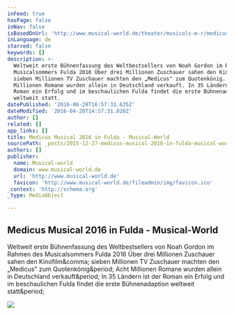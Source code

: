 ```yaml
---
inFeed: true
hasPage: false
inNav: false
isBasedOnUrl: 'http://www.musical-world.de/theater/musicals-m-r/medicus/'
inLanguage: de
starred: false
keywords: []
description: >-
  Weltweit erste Bühnenfassung des Weltbestsellers von Noah Gordon im Rahmen des
  Musicalsommers Fulda 2016 Über drei Millionen Zuschauer sahen den Kinofilm,
  sieben Millionen TV Zuschauer machten den „Medicus" zum Quotenkönig. Acht
  Millionen Romane wurden allein in Deutschland verkauft. In 35 Ländern ist der
  Roman ein Erfolg und im beschaulichen Fulda findet die erste Bühnenadaption
  weltweit statt.
datePublished: '2016-06-28T16:57:31.635Z'
dateModified: '2016-04-20T14:57:31.026Z'
author: []
related: []
app_links: []
title: Medicus Musical 2016 in Fulda - Musical-World
sourcePath: _posts/2015-12-27-medicus-musical-2016-in-fulda-musical-world.md
authors: []
publisher:
  name: Musical-world
  domain: www.musical-world.de
  url: 'http://www.musical-world.de'
  favicon: 'http://www.musical-world.de/fileadmin/img/favicon.ico'
_context: 'http://schema.org'
_type: MediaObject

---
```

<article style=""><h1>Medicus Musical 2016 in Fulda - Musical-World</h1><p>Weltweit erste Bühnenfassung des Weltbestsellers von Noah Gordon im Rahmen des Musicalsommers Fulda 2016 Über drei Millionen Zuschauer sahen den Kinofilm&amp;comma; sieben Millionen TV Zuschauer machten den „Medicus" zum Quotenkönig&amp;period; Acht Millionen Romane wurden allein in Deutschland verkauft&amp;period; In 35 Ländern ist der Roman ein Erfolg und im beschaulichen Fulda findet die erste Bühnenadaption weltweit statt&amp;period;</p><img src="http://www.musical-world.de/typo3temp/pics/Medicus_Kopf_2_09037fedea.jpg" /></article>